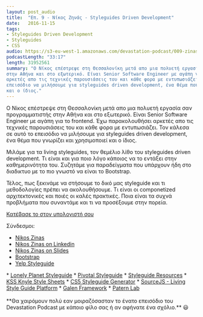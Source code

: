 ```yaml
---
layout: post_audio
title:  "Επ. 9 - Νίκος Ζηνάς - Styleguides Driven Development"
date:   2016-11-15
tags:
- Styleguides Driven Development
- Styleguides
- CSS
audio: https://s3-eu-west-1.amazonaws.com/devastation-podcast/009-zinas-styleguides-driven-development.mp3
podcastLength: "33:17"
length: 31952561
summary: "Ο Νίκος επέστρεψε στη Θεσσαλονίκη μετά απο μια πολυετή εργασία σαν προγραμματιστής
στην Αθήνα και στο εξωτερικό. Είναι Senior Software Engineer με αγάπη για το frontend. Έχω παρακολουθήσει
αρκετές απο τις τεχνικές παρουσιάσεις του και κάθε φορα με εντυπωσιάζει. Τον κάλεσα σε αυτό το 
επεισόδιο να μιλήσουμε για styleguides driven development, ένα θέμα που γνωρίζει και χρησιμοποιεί
και ο ίδιος."
---
```

Ο Νίκος επέστρεψε στη Θεσσαλονίκη μετά απο μια πολυετή εργασία σαν προγραμματιστής
στην Αθήνα και στο εξωτερικό. Είναι Senior Software Engineer με αγάπη για το frontend. Έχω παρακολουθήσει
αρκετές απο τις τεχνικές παρουσιάσεις του και κάθε φορα με εντυπωσιάζει. Τον κάλεσα σε αυτό το 
επεισόδιο να μιλήσουμε για styleguides driven development, ένα θέμα που γνωρίζει και χρησιμοποιεί
και ο ίδιος.

Μιλάμε για τα living styleguides, τον θεμέλιο λίθο του styleguides driven development. Τι είναι και για ποιο
λόγο κάποιος να το εντάξει στην καθημερινότητα του. Συζητάμε για παραδείγματα που υπάρχουν ήδη 
στο διαδικτυο με το πιο γνωστό να είναι το Bootstrap.

Τέλος, πως ξεκινάμε να στήσουμε το δικό μας styleguide και τι μεθοδολογίες πρέπει να ακολουθήσουμε. Τι είναι
οι componetized αρχιτεκτονικές και ποιές οι καλές πρακτικές. Ποια είναι τα συχνά προβλήματα που συναντάμε 
και τι να προσέξουμε στην πορεία.

<a href="{{page.audio}}" target="_blank"><i class="fa fa-cloud-download"></i> Κατέβασε το στον υπολογιστή σου</a>

Σύνδεσμοι:

* <a href="http://zin.as/" target="_blank">Nikos Zinas</a>
* <a href="https://gr.linkedin.com/in/zinas" target="_blank">Nikos Zinas on Linkedin</a>
* <a href="http://slides.com/nikoszinas/" target="_blank">Nikos Zinas on Slides</a>
* <a href="http://getbootstrap.com" target="_blank">Bootstrap</a>
* <a href="https://www.yelp.com/styleguide" target="_blank">Yelp Styleguide
</a>
* <a href="https://rizzo.lonelyplanet.com/styleguide/design-elements/colours" target="_blank">Lonely Planet Styleguide</a>
* <a href="http://styleguide.pivotal.io" target="_blank">Pivotal Styleguide</a>
* <a href="http://styleguides.io/" target="_blank">Styleguide Resources</a>
* <a href="http://warpspire.com/kss/" target="_blank">KSS Knyle Style Sheets</a>
* <a href="https://github.com/SC5/sc5-styleguide" target="_blank">CS5 Styleguide Generator</a>
* <a href="https://sourcejs.com/" target="_blank">SourceJS - Living Style Guide Platform</a>
* <a href="http://galenframework.com/" target="_blank">Galen Framework</a>
* <a href="http://patternlab.io/" target="_blank">Patern Lab</a>

<br/>
<br/>
**Θα χαιρόμουν πολύ εαν μοιραζόσασταν το ένατο επεισόδιο του Devastation
Podcast με κάποιο φίλο σας ή αν αφήνατε ένα σχόλιο.** 😃

